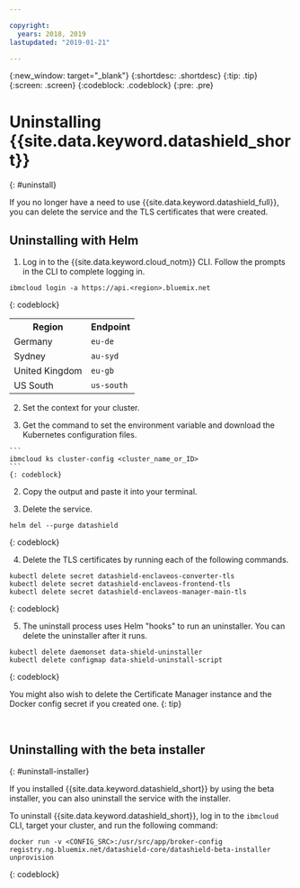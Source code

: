 ```yaml
---

copyright:
  years: 2018, 2019
lastupdated: "2019-01-21"

---
```


{:new_window: target="_blank"}
{:shortdesc: .shortdesc}
{:tip: .tip}
{:screen: .screen}
{:codeblock: .codeblock}
{:pre: .pre}

# Uninstalling {{site.data.keyword.datashield_short}}
{: #uninstall}

If you no longer have a need to use {{site.data.keyword.datashield_full}}, you can delete the service and the TLS certificates that were created.


## Uninstalling with Helm

1. Log in to the {{site.data.keyword.cloud_notm}} CLI. Follow the prompts in the CLI to complete logging in.

  ```
  ibmcloud login -a https://api.<region>.bluemix.net
  ```
  {: codeblock}

  <table>
    <tr>
      <th>Region</th>
      <th>Endpoint</th>
    </tr>
    <tr>
      <td>Germany</td>
      <td><code>eu-de</code></td>
    </tr>
    <tr>
      <td>Sydney</td>
      <td><code>au-syd</code></td>
    </tr>
    <tr>
      <td>United Kingdom</td>
      <td><code>eu-gb</code></td>
    </tr>
    <tr>
      <td>US South</td>
      <td><code>us-south</code></td>
    </tr>
  </table>

2. Set the context for your cluster.

  1. Get the command to set the environment variable and download the Kubernetes configuration files.

    ```
    ibmcloud ks cluster-config <cluster_name_or_ID>
    ```
    {: codeblock}

  2. Copy the output and paste it into your terminal.

3. Delete the service.

  ```
  helm del --purge datashield
  ```
  {: codeblock}

4. Delete the TLS certificates by running each of the following commands.

  ```
  kubectl delete secret datashield-enclaveos-converter-tls
  kubectl delete secret datashield-enclaveos-frontend-tls
  kubectl delete secret datashield-enclaveos-manager-main-tls
  ```
  {: codeblock}

5. The uninstall process uses Helm "hooks" to run an uninstaller. You can delete the uninstaller after it runs.

  ```
  kubectl delete daemonset data-shield-uninstaller
  kubectl delete configmap data-shield-uninstall-script
  ```
  {: codeblock}

You might also wish to delete the Certificate Manager instance and the Docker config secret if you created one.
{: tip}

</br>

## Uninstalling with the beta installer
{: #uninstall-installer}

If you installed {{site.data.keyword.datashield_short}} by using the beta installer, you can also uninstall the service with the installer.

To uninstall {{site.data.keyword.datashield_short}}, log in to the `ibmcloud` CLI, target your cluster, and run the following command:

  ```
  docker run -v <CONFIG_SRC>:/usr/src/app/broker-config registry.ng.bluemix.net/datashield-core/datashield-beta-installer unprovision
  ```
  {: codeblock}

</br>
</br>
